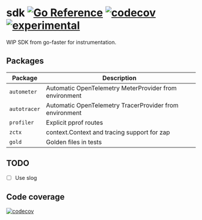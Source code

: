 # sdk [![Go Reference](https://img.shields.io/badge/go-pkg-00ADD8)](https://pkg.go.dev/github.com/go-faster/sdk#section-documentation) [![codecov](https://img.shields.io/codecov/c/github/go-faster/sdk?label=cover)](https://codecov.io/gh/go-faster/sdk) [![experimental](https://img.shields.io/badge/-experimental-blueviolet)](https://go-faster.org/docs/projects/status#experimental)

WIP SDK from go-faster for instrumentation.

## Packages

| Package      | Description                                             |
|--------------|---------------------------------------------------------|
| `autometer`  | Automatic OpenTelemetry MeterProvider from environment  |
| `autotracer` | Automatic OpenTelemetry TracerProvider from environment |
| `profiler`   | Explicit pprof routes                                   |
| `zctx`       | context.Context and tracing support for zap             |
| `gold`       | Golden files in tests                                   |

## TODO
- [ ] Use slog


## Code coverage 

[![codecov](https://codecov.io/gh/go-faster/sdk/branch/main/graphs/sunburst.svg?token=cEE7AZ38Ho)](https://codecov.io/gh/go-faster/sdk)

